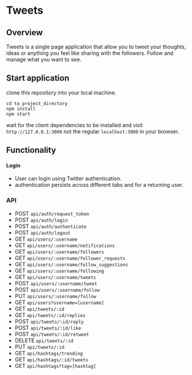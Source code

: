 # Tweets

## Overview

Tweets is a single page application that allow you to tweet your thoughts, ideas or anything you feel like sharing with the followers. Follow and manage what you want to see.

## Start application

clone this repository into your local machine.
```
cd to_project_directory
npm install
npm start
```
wait for the client dependencies to be installed and
visit `http://127.0.0.1:3000` not the regular `localhost:3000` in your browser.

## Functionality

#### Login

* User can login using Twitter authentication.
* authentication persists across different tabs and for a returning user.

### API

* POST `api/auth/request_token`
* POST `api/auth/login`
* POST `api/auth/authenticate`
* POST `api/auth/logout`
* GET  `api/users/:username`
* GET  `api/users/:username/notifications`
* GET  `api/users/:username/followers`
* GET  `api/users/:username/follower_requests`
* GET  `api/users/:username/follow_suggestions`
* GET  `api/users/:username/following`
* GET  `api/users/:username/tweets`
* POST `api/users/:username/tweet`
* POST `api/users/:username/follow`
* PUT  `api/users/:username/follow`
* GET  `api/users?username=[username]`
* GET  `api/tweets/:id`
* GET  `api/tweets/:id/replies`
* POST `api/tweets/:id/reply`
* POST `api/tweets/:id/like`
* POST `api/tweets/:id/retweet`
* DELETE `api/tweets/:id`
* PUT  `api/tweets/:id`
* GET  `api/hashtags/trending`
* GET  `api/hashtags/:id/tweets`
* GET  `api/hashtags?tag=[hashtag]`

